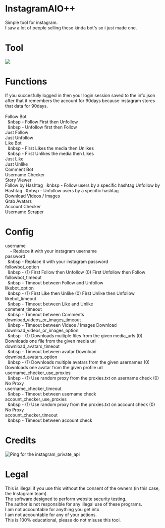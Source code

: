# InstagramAIO++
 Simple tool for instagram.<br/>I saw a lot of people selling these kinda bot's so i just made one.

# Tool
![](https://i.ibb.co/hYSfrQZ/tool.png)

# Functions
 If you succesfully logged in then your login session saved to the info.json after that it remembers the account for 90days because instagram stores that data for 90days.<br/><br/>
 Follow Bot<br/>
 &nbsp;&nbsp;&nbsp - Follow First then Unfollow<br/>
 &nbsp;&nbsp;&nbsp - Unfollow first then Follow<br/>
 Just Follow<br/>
 Just Unfollow<br/>
 Like Bot<br/>
 &nbsp;&nbsp;&nbsp - First Likes the media then Unlikes<br/>
 &nbsp;&nbsp;&nbsp - First Unlikes the media then Likes<br/>
 Just Like<br/>
 Just Unlike<br/>
 Comment Bot<br/>
 Username Checker<br/>
 Story Viewer<br/>
 Follow by Hashtag
 &nbsp;&nbsp;&nbsp - Follow users by a specific hashtag
 Unfollow by Hashtag
 &nbsp;&nbsp;&nbsp - Unfollow users by a specific hashtag<br/>
 Download Videos / Images<br/>
 Grab Avatars<br/>
 Account Checker<br/>
 Username Scraper<br/>
 
# Config
 username<br/>
 &nbsp;&nbsp;&nbsp; - Replace it with your instagram username<br/>
 password<br/>
 &nbsp;&nbsp;&nbsp - Replace it with your instagram password<br/>
 followbot_option<br/>
 &nbsp;&nbsp;&nbsp - (1) First Follow then Unfollow (0) First Unfollow then Follow
 followbot_timeout<br/>
 &nbsp;&nbsp;&nbsp - Timeout between Follow and Unfollow<br/>
 likebot_option<br/>
 &nbsp;&nbsp;&nbsp - (1) First Like then Unlike (0) First Unlike then Unfollow<br/>
 likebot_timeout<br/>
 &nbsp;&nbsp;&nbsp - Timeout between Like and Unlike<br/>
 comment_timeout<br/>
 &nbsp;&nbsp;&nbsp - Timeout between Comments<br/>
 download_videos_or_images_timeout<br/>
 &nbsp;&nbsp;&nbsp - Timeout between Videos / Images Download<br/>
 download_videos_or_images_option<br/>
 &nbsp;&nbsp;&nbsp - (1) Downloads multiple files from the given media_urls (0) Downloads one file from the given media url<br/>
 download_avatars_timeout<br/>
 &nbsp;&nbsp;&nbsp - Timeout between avatar Download<br/>
 download_avatars_option<br/>
 &nbsp;&nbsp;&nbsp - (1) Downloads multiple avatars from the given usernames (0) Downloads one avatar from the given profile url<br/>
 username_checker_use_proxies<br/>
 &nbsp;&nbsp;&nbsp - (1) Use random proxy from the proxies.txt on username check (0) No Proxy<br/>
 username_checker_timeout<br/>
 &nbsp;&nbsp;&nbsp - Timeout between username check<br/>
 account_checker_use_proxies<br/>
 &nbsp;&nbsp;&nbsp - (1) Use random proxy from the proxies.txt on account check (0) No Proxy<br/>
 account_checker_timeout<br/>
 &nbsp;&nbsp;&nbsp - Timeout between account check<br/>
 
# Credits
 ![Ping for the instagram_private_api](https://github.com/ping)
  
# Legal
 This is illegal if you use this without the consent of the owners (in this case, the Instagram team).<br/>
 The software designed to perform website security testing.<br/>
 The author is not responsible for any illegal use of these programs.<br/>
 I am not accountable for anything you get into.<br/>
 I am not accountable for any of your actions.<br/>
 This is 100% educational, please do not misuse this tool.
